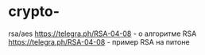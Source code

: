 # crypto-
rsa/aes
https://telegra.ph/RSA-04-08 - о алгоритме RSA
https://telegra.ph/RSA-04-08 - пример  RSA на питоне

